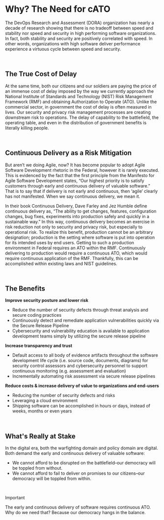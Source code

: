 # Why? The Need for cATO

The DevOps Research and Assessment (DORA) organization has nearly a decade of research showing that there is no tradeoff between speed and stability nor speed and security in high performing software organizations. In fact, both stability and security are positively correlated with speed. In other words, organizations with high software deliver performance experience a virtuous cycle between speed and security.

<br/>

## The True Cost of Delay

At the same time, both our citizens and our soldiers are paying the price of an immense cost of delay imposed by the way we currently approach the National Institute of Standards and Technology (NIST) Risk Management Framework (RMF) and obtaining Authorization to Operate (ATO). Unlike the commercial sector, in government the cost of delay is often measured in lives. Our security and privacy risk management processes are creating downstream risk to operations. The delay of capability to the battlefield, the operating table, and even in the distribution of government benefits is literally killing people.

<br/>

## Continuous Delivery as a Risk Mitigation

But aren’t we doing Agile, now? It has become popular to adopt Agile Software Development rhetoric in the Federal, however it is rarely executed. This is evidenced by the fact that the first principle from the Manifesto for Agile Software Development states, “Our highest priority is to satisfy customers through early and continuous delivery of valuable software.” That is to say that if delivery is not early and continuous, then ‘agile’ clearly has not manifested. When we say continuous delivery, we mean it. 

In their book Continuous Delivery, Dave Farley and Jez Humble define continuous delivery as, “The ability to get changes, features, configuration changes, bug fixes, experiments into production safely and quickly in a sustainable way.” In this way, continuous delivery becomes an exercise in risk reduction not only to security and privacy risk, but especially to operational risk. To realize this benefit, production cannot be an arbitrary designation; production is the setting where software is put into operation for its intended uses by end users. Getting to such a production environment in Federal requires an ATO within the RMF. Continuously delivering to production would require a continuous ATO, which would require continuous application of the RMF. Thankfully, this can be accomplished within existing laws and NIST guidelines.

<br/>

## The Benefits

**Improve security posture and lower risk**

- Reduce the number of security defects through threat analysis and secure coding practices
- Continuously detect and remediate application vulnerabilities quickly via the Secure Release Pipeline
- Cybersecurity and vulnerability education is available to application development teams simply by utilizing the secure release pipeline

**Increase transparency and trust**

- Default access to all body of evidence artifacts throughout the software development life cycle (i.e. source code, documents, diagrams) for security control assessors and cybersecurity personnel to support continuous monitoring (e.g. assessment and evaluation)
- Incrementally automating risk assessment via secure release pipelines

**Reduce costs & increase delivery of value to organizations and end-users**

- Reducing the number of security defects and risks
- Leveraging a cloud environment
- Shipping software can be accomplished in hours or days, instead of weeks, months or even years

<br/>

## What's Really at Stake

In the digital era, both the warfighting domain and policy domain are digital. Both demand the early and continuous delivery of valuable software:

- We cannot afford to be disrupted on the battlefield–our democracy will be toppled from without.
- We cannot afford to fail to deliver on promises to our citizens–our democracy will be toppled from within. 

<br/>

> [!IMPORTANT]
> The early and continuous delivery of software requires continuous ATO. Why do we need that? Because our democracy hangs in the balance.

